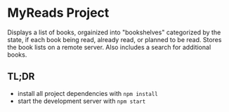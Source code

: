 # MyReads Project

Displays a list of books, orgainized into "bookshelves" categorized by
the state, if each book being read, already read, or planned to be read.
Stores the book lists on a remote server. Also includes a search
for additional books.

## TL;DR

- install all project dependencies with `npm install`
- start the development server with `npm start`
